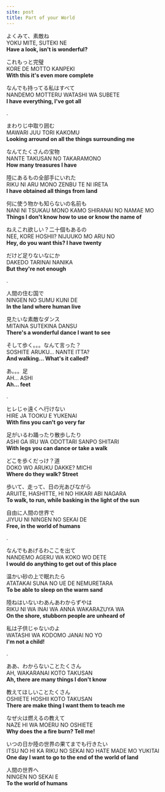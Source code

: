 ```yaml
---
site: post
title: Part of your World
---
```


よくみて、素敵ね  
YOKU MITE, SUTEKI NE  
**Have a look, isn't is wonderful?**

これもっと完璧  
KORE DE MOTTO KANPEKI  
**With this it's even more complete**

なんでも持ってる私はすべて  
NANDEMO MOTTERU WATASHI WA SUBETE  
**I have everything, I've got all**

.  
  
まわりじ中取り囲む  
MAWARI JUU TORI KAKOMU  
**Looking arround on all the things surrounding me**

なんてたくさんの宝物  
NANTE TAKUSAN NO TAKARAMONO  
**How many treasures I have**

陸にあるもの全部手にいれた  
RIKU NI ARU MONO ZENBU TE NI IRETA  
**I have obtained all things from land**

何に使う物かも知らないの名前も  
NANI NI TSUKAU MONO KAMO SHIRANAI NO NAMAE MO  
**Things I don't know how to use or know the name of**

ねえこれ欲しい？二十個もあるの  
NEE, KORE HOSHII? NIJUUKO MO ARU NO  
**Hey, do you want this? I have twenty**

だけど足りないなにか  
DAKEDO TARINAI NANIKA  
**But they're not enough**

.  
  
人間の住む国で  
NINGEN NO SUMU KUNI DE  
**In the land where human live**

見たいな素敵なダンス  
MITAINA SUTEKINA DANSU  
**There's a wonderful dance I want to see**

そして歩く。。。なんて言った？  
SOSHITE ARUKU... NANTE ITTA?  
**And walking... What's it called?**

あ。。。足  
AH... ASHI  
**Ah... feet**

.  
  
ヒレじゃ遠くへ行けない  
HIRE JA TOOKU E YUKENAI  
**With fins you can't go very far**

足がいるわ踊ったり散歩したり  
ASHI GA IRU WA ODOTTARI SANPO SHITARI  
**With legs you can dance or take a walk**

どこを歩くだっけ？道  
DOKO WO ARUKU DAKKE? MICHI  
**Where do they walk? Street**

歩いて、走って、日の光あびながら  
ARUITE, HASHITTE, HI NO HIKARI ABI NAGARA  
**To walk, to run, while basking in the light of the sun**

自由に人間の世界で  
JIYUU NI NINGEN NO SEKAI DE  
**Free, in the world of  humans**

.  
  
なんでもあげるわここを出て  
NANDEMO AGERU WA KOKO WO DETE  
**I would do anything to get out of this place**

温かい砂の上で眠れたら  
ATATAKAI SUNA NO UE DE NEMURETARA  
**To be able to sleep on the warm sand**

陸ねはいないわあんあわからずやは  
RIKU NI WA INAI WA ANNA WAKARAZUYA WA  
**On the shore, stubborn people are unheard of**

私は子供じゃないのよ  
WATASHI WA KODOMO JANAI NO YO  
**I'm not a child!**

.  
  
ああ、わからないことたくさん  
AH, WAKARANAI KOTO TAKUSAN  
**Ah, there are many things I don't know**

教えてほしいことたくさん  
OSHIETE HOSHII KOTO TAKUSAN  
**There are make thing I want them to teach me**

なぜ火は燃えるの教えて  
NAZE HI WA MOERU NO OSHIETE  
**Why does the a fire burn? Tell me!**

いつの日か陸の世界の果てまでも行きたい  
ITSU NO HI KA RIKU NO SEKAI NO HATE MADE MO YUKITAI  
**One day I want to go to the end of the world of land**

人間の世界へ  
NINGEN NO SEKAI E  
**To the world of humans**

